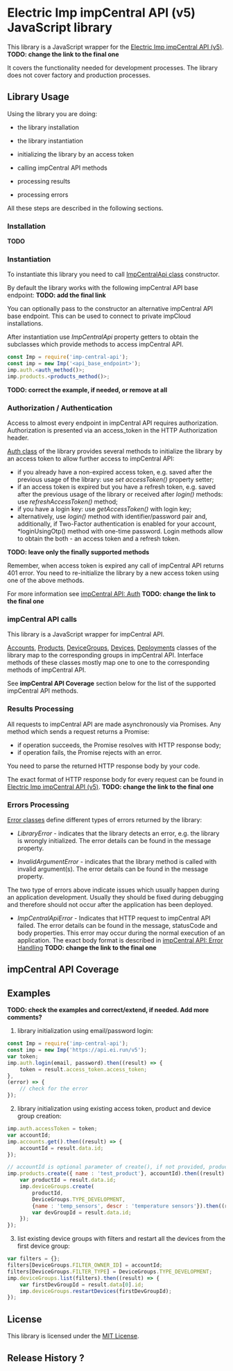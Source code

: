 # Electric Imp impCentral API (v5) JavaScript library

This library is a JavaScript wrapper for the [Electric Imp impCentral API (v5)](https://preview-apidoc.electricimp.com). **TODO: change the link to the final one**

It covers the functionality needed for development processes. The library does not cover factory and production processes.

## Library Usage

Using the library you are doing:

- the library installation

- the library instantiation

- initializing the library by an access token

- calling impCentral API methods

- processing results

- processing errors

All these steps are described in the following sections.

### Installation

**TODO**

### Instantiation

To instantiate this library you need to call [ImpCentralApi class](./lib/ImpCentralApi.js) constructor.

By default the library works with the following impCentral API base endpoint: **TODO: add the final link**

You can optionally pass to the constructor an alternative impCentral API base endpoint. This can be used to connect to private impCloud installations.

After instantiation use *ImpCentralApi* property getters to obtain the subclasses which provide methods to access impCentral API.

```javascript
const Imp = require('imp-central-api');
const imp = new Imp('<api_base_endpoint>');
imp.auth.<auth_method()>;
imp.products.<products_method()>;
```
**TODO: correct the example, if needed, or remove at all**

### Authorization / Authentication

Access to almost every endpoint in impCentral API requires authorization. Authorization is presented via an access_token in the HTTP Authorization header.

[Auth class](./lib/Auth.js) of the library provides several methods to initialize the library by an access token to allow further access to impCentral API:

- if you already have a non-expired access token, e.g. saved after the previous usage of the library: use *set accessToken()* property setter;
- if an access token is expired but you have a refresh token, e.g. saved after the previous usage of the library or received after *login()* methods: use *refreshAccessToken()* method;
- if you have a login key: use *getAccessToken()* with login key;
- alternatively, use *login()* method with identifier/password pair and, additionally, if Two-Factor authentication is enabled for your account, *loginUsingOtp() method with one-time password. Login methods allow to obtain the both - an access token and a refresh token.

**TODO: leave only the finally supported methods**

Remember, when access token is expired any call of impCentral API returns 401 error. You need to re-initialize the library by a new access token using one of the above methods.

For more information see [impCentral API: Auth](https://preview-apidoc.electricimp.com/accounts.html#tag/Auth) **TODO: change the link to the final one**

### impCentral API calls

This library is a JavaScript wrapper for impCentral API.

[Accounts](./lib/Accounts.js), [Products](./lib/Products.js), [DeviceGroups](./lib/DeviceGroups.js), [Devices](./lib/Devices.js), [Deployments](./lib/Deployments.js) classes of the library map to the corresponding groups in impCentral API. Interface methods of these classes mostly map one to one to the corresponding methods of impCentral API.

See **impCentral API Coverage** section below for the list of the supported impCentral API methods.

### Results Processing

All requests to impCentral API are made asynchronously via Promises. Any method which sends a request returns a Promise:

- if operation succeeds, the Promise resolves with HTTP response body;
- if operation fails, the Promise rejects with an error.

You need to parse the returned HTTP response body by your code.

The exact format of HTTP response body for every request can be found in [Electric Imp impCentral API (v5)](https://preview-apidoc.electricimp.com). **TODO: change the link to the final one**

### Errors Processing

[Error classes](./lib/Errors.js) define different types of errors returned by the library:

- *LibraryError* - indicates that the library detects an error, e.g. the library is wrongly initialized. The error details can be found in the message property.

- *InvalidArgumentError* - indicates that the library method is called with invalid argument(s). The error details can be found in the message property.

The two type of errors above indicate issues which usually happen during an application development. Usually they should be fixed during debugging and therefore should not occur after the application has been deployed.

- *ImpCentralApiError* - Indicates that HTTP request to impCentral API failed. The error details can be found in the message, statusCode and body properties. This error may occur during the normal execution of an application. The exact body format is described in [impCentral API: Error Handling](https://preview-apidoc.electricimp.com/#section/Error-Handling) **TODO: change the link to the final one**

## impCentral API Coverage

## Examples

**TODO: check the examples and correct/extend, if needed. Add more comments?**

1. library initialization using email/password login:

```javascript
const Imp = require('imp-central-api');
const imp = new Imp('https://api.ei.run/v5');
var token;
imp.auth.login(email, password).then((result) => {
    token = result.access_token.access_token;
},
(error) => {
    // check for the error
});
```

2. library initialization using existing access token, product and device group creation:

```javascript
imp.auth.accessToken = token;
var accountId;
imp.accounts.get().then((result) => {
    accountId = result.data.id;
});

// accountId is optional parameter of create(), if not provided, product will be assigned to the acting user
imp.products.create({ name : 'test_product'}, accountId).then((result) => {
    var productId = result.data.id;
    imp.deviceGroups.create(
        productId,
        DeviceGroups.TYPE_DEVELOPMENT,
        {name : 'temp_sensors', descr : 'temperature sensors'}).then((result) => {
        var devGroupId = result.data.id;
    });
});
```

3. list existing device groups with filters and restart all the devices from the first device group:

```javascript
var filters = {};
filters[DeviceGroups.FILTER_OWNER_ID] = accountId;
filters[DeviceGroups.FILTER_TYPE] = DeviceGroups.TYPE_DEVELOPMENT;
imp.deviceGroups.list(filters).then((result) => {
    var firstDevGroupId = result.data[0].id;
    imp.deviceGroups.restartDevices(firstDevGroupId);
});
```

## License

This library is licensed under the [MIT License](./LICENSE).

## Release History ?
